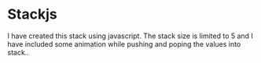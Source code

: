 # Stackjs
I have created this stack using javascript. The stack size is limited to 5 and I have included some animation while pushing and poping the values into stack..
